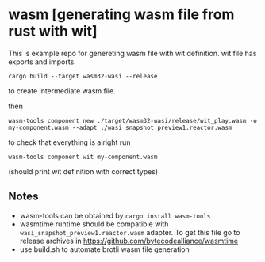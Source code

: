 # wasm [generating wasm file from rust with wit]

This is example repo for genereting wasm file with wit definition. wit file has exports and imports. 

```
cargo build --target wasm32-wasi --release
```

to create intermediate wasm file.

then

```
wasm-tools component new ./target/wasm32-wasi/release/wit_play.wasm -o my-component.wasm --adapt ./wasi_snapshot_preview1.reactor.wasm
```

to check that everything is alright run

```
wasm-tools component wit my-component.wasm
```
(should print wit definition with correct types)

## Notes

- wasm-tools can be obtained by `cargo install wasm-tools`
- wasmtime runtime should be compatible with `wasi_snapshot_preview1.reactor.wasm` adapter. To get this file go to release archives in https://github.com/bytecodealliance/wasmtime
- use build.sh to automate brotli wasm file generation
